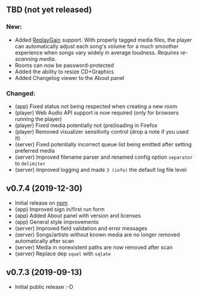 ## TBD (not yet released)

### New:

- Added [ReplayGain](https://en.wikipedia.org/wiki/ReplayGain) support. With properly tagged media files, the player can automatically adjust each song's volume for a much smoother experience when songs vary widely in average loudness. *Requires re-scanning media*.
- Rooms can now be password-protected
- Added the ability to resize CD+Graphics
- Added Changelog viewer to the About panel

### Changed:

- (app) Fixed status not being respected when creating a new room
- (player) Web Audio API support is now required (only for browsers running the player)
- (player) Fixed media potentially not (pre)loading in Firefox
- (player) Removed visualizer sensitivity control (drop a note if you used it)
- (server) Fixed potentially incorrect queue list being emitted after setting preferred media
- (server) Improved filename parser and renamed config option `separator` to `delimiter`
- (server) Improved logging and made `3 (info)` the default log file level

## v0.7.4 (2019-12-30)

- Initial release on [npm](https://www.npmjs.com/package/karaoke-forever)
- (app) Improved sign in/first run form
- (app) Added About panel with version and licenses
- (app) General style improvements
- (server) Improved field validation and error messages
- (server) Songs/artists without known media are no longer removed automatically after scan
- (server) Media in nonexistent paths are now removed after scan
- (server) Replace dep `squel` with `sqlate`

## v0.7.3 (2019-09-13)

- Initial public release :-D
